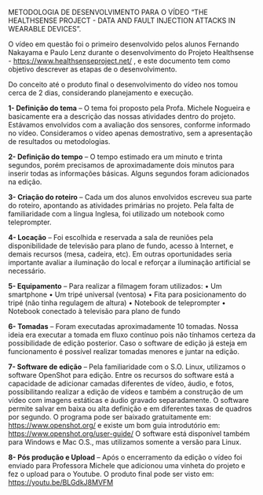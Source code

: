 METODOLOGIA DE DESENVOLVIMENTO PARA O VÍDEO “THE HEALTHSENSE PROJECT - DATA AND FAULT INJECTION ATTACKS IN WEARABLE DEVICES”.

O vídeo em questão foi o primeiro desenvolvido pelos alunos Fernando Nakayama  e Paulo Lenz durante o desenvolvimento do Projeto Healthsense - https://www.healthsenseproject.net/ , e este documento tem como objetivo descrever as etapas de o desenvolvimento.

Do conceito até o produto final o desenvolvimento do vídeo nos tomou cerca de 2 dias, considerando planejamento e execução.

**1- Definição do tema** – O tema foi proposto pela Profa. Michele Nogueira e basicamente era a descrição das nossas atividades dentro do projeto. Estávamos envolvidos com a avaliação dos sensores, conforme informado no vídeo. Consideramos o vídeo apenas demostrativo, sem a apresentação de resultados ou metodologias.

**2- Definição do tempo** – O tempo estimado era um minuto e trinta segundos, porém precisamos de aproximadamente dois minutos para inserir todas as informações básicas. Alguns segundos foram adicionados na edição.

**3- Criação do roteiro** – Cada um dos alunos envolvidos escreveu sua parte do roteiro, apontando as atividades primárias no projeto. Pela falta de familiaridade com a língua Inglesa, foi utilizado um notebook como teleprompter.

**4- Locação** – Foi escolhida e reservada a sala de reuniões pela disponibilidade de televisão para plano de fundo, acesso à Internet, e demais recursos (mesa, cadeira, etc). Em outras oportunidades seria importante avaliar a iluminação do local e reforçar a iluminação artificial se necessário.

**5- Equipamento** – Para realizar a filmagem foram utilizados:
    • Um smartphone
    • Um tripé universal (ventosa)
    • Fita para posicionamento do tripé (não tinha regulagem de altura)
    • Notebook de teleprompter
    • Notebook conectado à televisão para plano de fundo

**6- Tomadas** – Foram executadas aproximadamente 10 tomadas. Nossa ideia era executar a tomada em fluxo contínuo pois não tínhamos certeza da possibilidade de edição posterior. Caso o software de edição já esteja em funcionamento é possível realizar tomadas menores e juntar na edição.

**7-  Software de edição** – Pela familiaridade com o S.O. Linux, utilizamos o software OpenShot para edição. Entre os recursos do software está a capacidade de adicionar camadas diferentes de vídeo, áudio, e fotos, possibilitando realizar a edição de vídeos e também a construção de um vídeo com imagens estáticas e áudio gravado separadamente. O software permite salvar em baixa ou alta definição e em diferentes taxas de quadros por segundo.
O programa pode ser baixado gratuitamente em:  https://www.openshot.org/ e existe um bom guia introdutório em: https://www.openshot.org/user-guide/
O software está disponível também para Windows e Mac O.S., mas utilizamos somente a versão para Linux.

**8- Pós produção e Upload** – Após o encerramento da edição o vídeo foi enviado para Professora Michele que adicionou uma vinheta do projeto e fez o upload para o Youtube. O produto final pode ser visto em: https://youtu.be/BLGdkJ8MVFM
